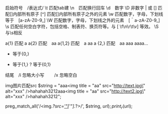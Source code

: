 启始符号　/表达式/
\t  匹配tab建
\n　匹配换行回车
\d　数字
\D 非数字
| 或
[] 匹配[]内部所有原子
[^] 匹配[]内部所有原子之外的元素
\w 匹配数字，字母，下划线　等于　[a-zA-Z0-9_]
\W 匹配数字，字母，下划线之外的元素　[＾a-zA-Z0-9_]
\s 匹配任何空白字符，包括空格、制表符、换页符等。与 [ \f\n\r\t\v] 等效。
\S 与\s相反

a{1}  匹配 a
a{2}  匹配　aa
a{1,2} 匹配　a aa
a {2,} 匹配　aa aaa aaaa...
*  等于{0,}
+ 等于{1,}
? 等于{0,1}

结尾　/i 忽略大小写
    　　/x 忽略空白

img图片匹配src
$string = "aaa<img title = \"aa\" src=\"http://text.jpg\" alt=\"xxx\" />hahahah3212aaa<img title = \"aa\" src=\"http://text2.jpg\" alt=\"xxx\" />hahahah3212";

preg_match_all('/<img.*?src=[\'"](.*?)[\'"].*?>/', $string, $url);
print_r($url);